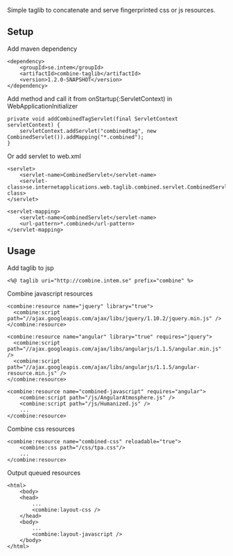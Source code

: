 Simple taglib to concatenate and serve fingerprinted css or js resources.

Setup
-----

Add maven dependency

    <dependency>
        <groupId>se.intem</groupId>
        <artifactId>combine-taglib</artifactId>
        <version>1.2.0-SNAPSHOT</version>
    </dependency>

Add method and call it from onStartup(:ServletContext) in WebApplicationInitializer

    private void addCombinedTagServlet(final ServletContext servletContext) {
        servletContext.addServlet("combinedtag", new CombinedServlet()).addMapping("*.combined");
    }


Or add servlet to web.xml

    <servlet>
        <servlet-name>CombinedServlet</servlet-name>
        <servlet-class>se.internetapplications.web.taglib.combined.servlet.CombinedServlet</servlet-class>
    </servlet>

    <servlet-mapping>
        <servlet-name>CombinedServlet</servlet-name>
        <url-pattern>*.combined</url-pattern>
    </servlet-mapping>
    

    
    
Usage
-----
Add taglib to jsp

    <%@ taglib uri="http://combine.intem.se" prefix="combine" %>
    
Combine javascript resources

    <combine:resource name="jquery" library="true">
      <combine:script path="//ajax.googleapis.com/ajax/libs/jquery/1.10.2/jquery.min.js" />
    </combine:resource>

    <combine:resource name="angular" library="true" requires="jquery">
      <combine:script path="//ajax.googleapis.com/ajax/libs/angularjs/1.1.5/angular.min.js" />
      <combine:script path="//ajax.googleapis.com/ajax/libs/angularjs/1.1.5/angular-resource.min.js" />
    </combine:resource>

    <combine:resource name="combined-javascript" requires="angular">
        <combine:script path="/js/AngularAtmosphere.js" />
        <combine:script path="/js/Humanized.js" />
        ...
    </combine:resource>
    
Combine css resources

    <combine:resource name="combined-css" reloadable="true">
        <combine:css path="/css/tpa.css"/>
        ...
    </combine:resource>
    

Output queued resources

    <html>
        <body>
        <head>
            ...
            <combine:layout-css />
        </head>
        <body>
            ...
            <combine:layout-javascript />
        </body>
    </html>


